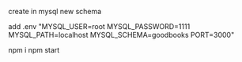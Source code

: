 create in mysql new schema

add .env
"MYSQL_USER=root
MYSQL_PASSWORD=1111
MYSQL_PATH=localhost
MYSQL_SCHEMA=goodbooks
PORT=3000"

npm i
npm start